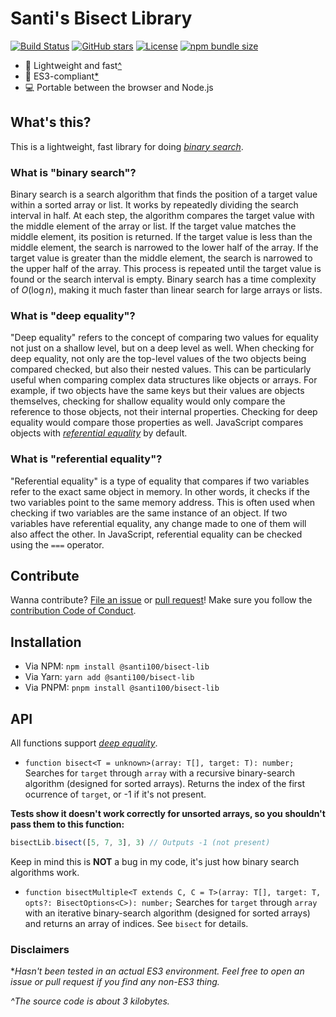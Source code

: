 # Santi's Bisect Library

[![Build Status](https://github.com/santi100a/bisect-lib/actions/workflows/test.yml/badge.svg)](https://github.com/santi100a/bisect-lib/actions)
[![GitHub stars](https://img.shields.io/github/stars/santi100a/bisect-lib.svg)](https://github.com/santi100a/bisect-lib)
[![License](https://img.shields.io/github/license/santi100a/bisect-lib.svg)](https://github.com/santi100a/bisect-lib)
[![npm bundle size](https://img.shields.io/bundlephobia/min/@santi100/bisect-lib)](https://bundlephobia.com/package/@santi100/bisect-lib@latest)


- 🚀 Lightweight and fast[^](#disclaimers)
- 👴 ES3-compliant[*](#disclaimers)
- 💻 Portable between the browser and Node.js


## What's this?
This is a lightweight, fast library for doing [*binary search*](#what-is-binary-search).

### What is "binary search"?
Binary search is a search algorithm that finds the position of a target value within a sorted array or list. It works by repeatedly dividing the search interval in half. At each step, the algorithm compares the target value with the middle element of the array or list. If the target value matches the middle element, its position is returned. If the target value is less than the middle element, the search is narrowed to the lower half of the array. If the target value is greater than the middle element, the search is narrowed to the upper half of the array. This process is repeated until the target value is found or the search interval is empty. Binary search has a time complexity of $O(\log{n})$, making it much faster than linear search for large arrays or lists.
### What is "deep equality"? 
"Deep equality" refers to the concept of comparing two values for equality not just on a shallow level, but on a deep level as well. When checking for deep equality, not only are the top-level values of the two objects being compared checked, but also their nested values. This can be particularly useful when comparing complex data structures like objects or arrays. For example, if two objects have the same keys but their values are objects themselves, checking for shallow equality would only compare the reference to those objects, not their internal properties. Checking for deep equality would compare those properties as well. JavaScript compares objects with [*referential equality*](#what-is-referential-equality) by default.
### What is "referential equality"?
"Referential equality" is a type of equality that compares if two variables refer to the exact same object in memory. In other words, it checks if the two variables point to the same memory address. This is often used when checking if two variables are the same instance of an object. If two variables have referential equality, any change made to one of them will also affect the other. In JavaScript, referential equality can be checked using the `===` operator.
## Contribute

Wanna contribute? [File an issue](https://github.com/santi100a/bisect-lib/issues) or [pull request](https://github.com/santi100a/bisect-lib/pulls)!
Make sure you follow the [contribution Code of Conduct](https://github.com/santi100a/bisect-lib/blob/main/CODE_OF_CONDUCT.md).
## Installation
- Via NPM: `npm install @santi100/bisect-lib`
- Via Yarn: `yarn add @santi100/bisect-lib`
- Via PNPM: `pnpm install @santi100/bisect-lib`

## API
All functions support [*deep equality*](#what-is-deep-equality).
- `function bisect<T = unknown>(array: T[], target: T): number;` Searches for `target` through `array` with a recursive binary-search algorithm (designed for sorted arrays). Returns the index of the first ocurrence of `target`, or -1 if it's not present.

**Tests show it doesn't work correctly for unsorted arrays, so you shouldn't pass them to this function:**
```javascript
bisectLib.bisect([5, 7, 3], 3) // Outputs -1 (not present)
```
Keep in mind this is **NOT** a bug in my code, it's just how binary search algorithms work.
- `function bisectMultiple<T extends C, C = T>(array: T[], target: T, opts?: BisectOptions<C>): number;`
Searches for `target` through `array` with an iterative binary-search algorithm
(designed for sorted arrays) and returns an array of indices. See `bisect` for details.

### Disclaimers
**Hasn't been tested in an actual ES3 environment. Feel free to open an issue or pull request if you find any non-ES3 thing.*

*^The source code is about 3 kilobytes.*
